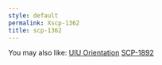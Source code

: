 ```yaml
---
style: default
permalink: Xscp-1362
title: scp-1362
---
```

You may also like:
[UIU Orientation](http://scp-wiki.net/uiu-orientation)
[SCP-1892](http://scp-wiki.net/scp-1892)